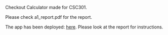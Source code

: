 Checkout Calculator made for CSC301.

Please check a1_report.pdf for the report.

The app has been deployed: [here](https://assignment-1-31-samkim10.vercel.app/).
Please look at the report for instructions.
